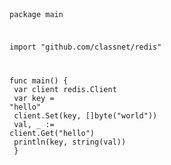 <code>

package main<br />

import "github.com/classnet/redis"<br />

func main() {<br />
    var client redis.Client<br />
    var key = "hello"<br />
    client.Set(key, []byte("world"))<br />
    val, _ := client.Get("hello")<br />
    println(key, string(val))<br />
}
</code>
